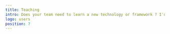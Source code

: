 ```yaml
---
title: Teaching
intro: Does your team need to learn a new technology or framework ? I'd be happy to share my knowledge.
logo: users
position: 7
---
```

